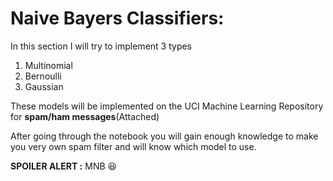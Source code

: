 # Naive Bayers Classifiers:

In this section I will try to implement 3 types

1) Multinomial
2) Bernoulli
3) Gaussian

These models will be implemented on the UCI Machine Learning Repository for **spam/ham messages**(Attached)

After going through the notebook you will gain enough knowledge to make you very own spam filter and will know which model to use.


**SPOILER ALERT :** MNB :laughing:
